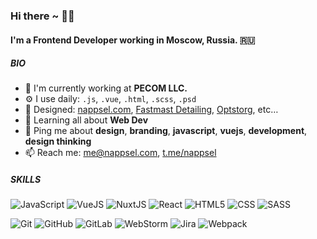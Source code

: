 ### Hi there ~ 👋🏼

#### I'm a Frontend Developer working in Moscow, Russia. 🇷🇺

##### BIO

- 🏢 I'm currently working at **PECOM LLC.**
- ⚙️ I use daily: `.js`, `.vue`, `.html`, `.scss`, `.psd`
- 💅 Designed: [nappsel.com](https://nappsel.com), [Fastmast Detailing](https://detailing.fastmast.ru), [Optstorg](https://optstorg.ru), etc…
- 🌱 Learning all about **Web Dev**
- 💬 Ping me about **design**, **branding**, **javascript**, **vuejs**, **development**, **design thinking**
- 📫 Reach me: [me@nappsel.com](mailto:me@nappsel.com), [t.me/nappsel](https://t.me/nappsel)

##### SKILLS

![JavaScript](https://img.shields.io/badge/-JavaScript-333333?style=flat&logo=javascript) ![VueJS](https://img.shields.io/badge/-VueJS-333333?style=flat&logo=VueJS) ![NuxtJS](https://img.shields.io/badge/-NuxtJS-333333?style=flat&logo=NuxtJS) ![React](https://img.shields.io/badge/-React-333333?style=flat&logo=react) ![HTML5](https://img.shields.io/badge/-HTML5-333333?style=flat&logo=HTML5) ![CSS](https://img.shields.io/badge/-CSS-333333?style=flat&logo=CSS3&logoColor=1572B6) ![SASS](https://img.shields.io/badge/-Sass-333333?style=flat&logo=sass)

![Git](https://img.shields.io/badge/-Git-333333?style=flat&logo=git) ![GitHub](https://img.shields.io/badge/-GitHub-333333?style=flat&logo=github) ![GitLab](https://img.shields.io/badge/-GitLab-333333?style=flat&logo=gitlab) ![WebStorm](https://img.shields.io/badge/-WebStorm-333333?style=flat&logo=webstorm) ![Jira](https://img.shields.io/badge/-Jira-333333?style=flat&logo=jira) ![Webpack](https://img.shields.io/badge/-Webpack-333333?style=flat&logo=webpack)
